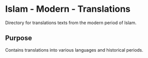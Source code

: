 # Islam - Modern - Translations

Directory for translations texts from the modern period of Islam.

## Purpose
Contains translations into various languages and historical periods.
